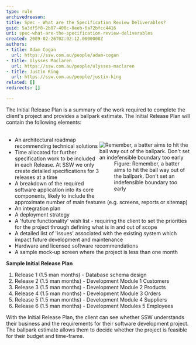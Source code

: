 ```yaml
---
type: rule
archivedreason: 
title: Spec - What are the Specification Review Deliverables?
guid: 5a3df5f8-2b87-400c-8eeb-6a72bfcc4416
uri: spec-what-are-the-specification-review-deliverables
created: 2009-02-26T02:02:12.0000000Z
authors:
- title: Adam Cogan
  url: https://ssw.com.au/people/adam-cogan
- title: Ulysses Maclaren
  url: https://ssw.com.au/people/ulysses-maclaren
- title: Justin King
  url: https://ssw.com.au/people/justin-king
related: []
redirects: []

---
```



The Initial Release Plan is a summary of the work required to complete the client's project and provides a ballpark estimate. The Initial Release Plan will contain the following elements&#58; 
<br><excerpt class='endintro'></excerpt><br>
<dl class="image" style="width&#58;249px;clear&#58;both;float&#58;right;"><dt><img class="ms-rteCustom-ImageArea" alt="Remember, a batter aims to hit the ball way out of the ballpark. Don't set an indefensible boundary too early" src="/Management/RulestoBetterWorkItems/PublishingImages/ProjectManagement_BallPark_Catch.jpg" border="0" /> </dt>
<dd><span class="ms-rteCustom-FigureNormal">Figure&#58; Remember, a batter aims to hit the ball way out of the ballpark. Don't set an indefensible boundary too early</span></dd></dl>
<ul><li>An architectural roadmap recommending technical solutions </li>
<li>Time allocated for further specification work to be included in each Release. At SSW we only create detailed specifications for 3 releases at a time </li>
<li>A breakdown of the required software application into its core components, likely to include the approximate number of main features (e.g. screens, reports or sitemap) </li>
<li>An integration plan </li>
<li>A deployment strategy </li>
<li>A 'future functionality' wish list - requiring the client to set the priorities for the project through defining what is in and out of scope </li>
<li>A detailed list of 'issues' associated with the existing system which impact future development and maintenance </li>
<li>Hardware and licensed software recommendations </li>
<li>A sample mock-up screen where the project is less than one month</li></ul>
<p><strong>Sample Initial Release Plan</strong> </p>
<ol><li>Release&#160;1 (1.5 man months) - Database schema design </li>
<li>Release&#160;2 (1.5 man months) - Development Module 1 Customers </li>
<li>Release&#160;3 (1.5 man months) - Development Module 2 Products </li>
<li>Release&#160;4 (1.5 man months) - Development Module 3 Orders </li>
<li>Release&#160;5 (1.5 man months) - Development Module 4 Suppliers </li>
<li>Release&#160;6 (1.5 man months) - Development Modules 5 Employees</li></ol>
<p>With the Initial Release Plan, the client can see whether SSW understands their business and the requirements for their software development project. The ballpark estimate allows them to decide whether the project is feasible for their budget and time-frame. </p>
<p>&#160;</p>


